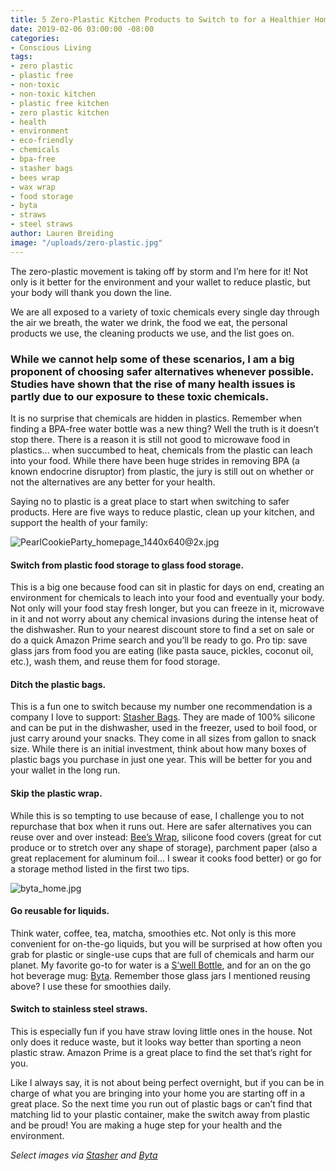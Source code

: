 ```yaml
---
title: 5 Zero-Plastic Kitchen Products to Switch to for a Healthier Home
date: 2019-02-06 03:00:00 -08:00
categories:
- Conscious Living
tags:
- zero plastic
- plastic free
- non-toxic
- non-toxic kitchen
- plastic free kitchen
- zero plastic kitchen
- health
- environment
- eco-friendly
- chemicals
- bpa-free
- stasher bags
- bees wrap
- wax wrap
- food storage
- byta
- straws
- steel straws
author: Lauren Breiding
image: "/uploads/zero-plastic.jpg"
---
```


The zero-plastic movement is taking off by storm and I’m here for it! Not only is it better for the environment and your wallet to reduce plastic, but your body will thank you down the line. 

We are all exposed to a variety of toxic chemicals every single day through the air we breath, the water we drink, the food we eat, the personal products we use, the cleaning products we use, and the list goes on. 

### While we cannot help some of these scenarios, I am a big proponent of choosing safer alternatives whenever possible. Studies have shown that the rise of many health issues is partly due to our exposure to these toxic chemicals. 

It is no surprise that chemicals are hidden in plastics. Remember when finding a BPA-free water bottle was a new thing? Well the truth is it doesn’t stop there. There is a reason it is still not good to microwave food in plastics... when succumbed to heat, chemicals from the plastic can leach into your food. While there have been huge strides in removing BPA (a known endocrine disruptor) from plastic, the jury is still out on whether or not the alternatives are any better for your health. 

Saying no to plastic is a great place to start when switching to safer products. Here are five ways to reduce plastic, clean up your kitchen, and support the health of your family:

![PearlCookieParty_homepage_1440x640@2x.jpg](/uploads/PearlCookieParty_homepage_1440x640@2x.jpg)

#### Switch from plastic food storage to glass food storage. 

This is a big one because food can sit in plastic for days on end, creating an environment for chemicals to leach into your food and eventually your body. Not only will your food stay fresh longer, but you can freeze in it, microwave in it and not worry about any chemical invasions during the intense heat of the dishwasher. Run to your nearest discount store to find a set on sale or do a quick Amazon Prime search and you’ll be ready to go. Pro tip: save glass jars from food you are eating (like pasta sauce, pickles, coconut oil, etc.), wash them, and reuse them for food storage.

#### Ditch the plastic bags. 

This is a fun one to switch because my number one recommendation is a company I love to support: [Stasher Bags](https://www.amazon.com/Stasher-Reusable-Silicone-Sandwich-Storage/dp/B01DZQT9CU). They are made of 100% silicone and can be put in the dishwasher, used in the freezer, used to boil food, or just carry around your snacks. They come in all sizes from gallon to snack size. While there is an initial investment, think about how many boxes of plastic bags you purchase in just one year. This will be better for you and your wallet in the long run. 

#### Skip the plastic wrap. 

While this is so tempting to use because of ease, I challenge you to not repurchase that box when it runs out. Here are safer alternatives you can reuse over and over instead: [Bee’s Wrap](https://www.amazon.com/Bees-Wrap-Assorted-Sustainable-Honeycomb/dp/B0126LMDFK/ref=pd_bxgy_79_img_2/135-6157732-2437226?_encoding=UTF8&pd_rd_i=B0126LMDFK&pd_rd_r=0c67a33d-23fc-11e9-b0de-212d94c64fa6&pd_rd_w=eFuHk&pd_rd_wg=tSLf6&pf_rd_p=3f9889ac-6c45-46e8-b515-3af650557207&pf_rd_r=PYGAAQRKWP3Q6B0R09CE&psc=1&refRID=PYGAAQRKWP3Q6B0R09CE), silicone food covers (great for cut produce or to stretch over any shape of storage), parchment paper (also a great replacement for aluminum foil... I swear it cooks food better) or go for a storage method listed in the first two tips.

![byta_home.jpg](/uploads/byta_home.jpg)

#### Go reusable for liquids. 

Think water, coffee, tea, matcha, smoothies etc. Not only is this more convenient for on-the-go liquids, but you will be surprised at how often you grab for plastic or single-use cups that are full of chemicals and harm our planet. My favorite go-to for water is a [S’well Bottle](https://www.swellbottle.com/), and for an on the go hot beverage mug: [Byta](https://mybyta.com/). Remember those glass jars I mentioned reusing above? I use these for smoothies daily.

#### Switch to stainless steel straws. 

This is especially fun if you have straw loving little ones in the house. Not only does it reduce waste, but it looks way better than sporting a neon plastic straw. Amazon Prime is a great place to find the set that’s right for you. 

Like I always say, it is not about being perfect overnight, but if you can be in charge of what you are bringing into your home you are starting off in a great place. So the next time you run out of plastic bags or can’t find that matching lid to your plastic container, make the switch away from plastic and be proud! You are making a huge step for your health and the environment. 

_Select images via [Stasher](https://www.stasherbag.com/) and [Byta](https://mybyta.com/)_